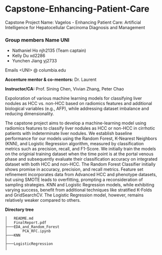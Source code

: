 # Capstone-Enhancing-Patient-Care
Capstone Project Name: Vagelos - Enhancing Patient Care: Artificial Intelligence for Hepatocellular Carcinoma Diagnosis and Management 

### Group members Name UNI 
- Nathaniel Ho njh2135 (Team captain)
- Kelly Du xd2286
- Yunchen Jiang yj2733

Emails  &lt;UNI&gt; @ columbia.edu

**Accenture mentor & co-mentors:** Dr. Laurent

**Instructor/CA:** Prof. Sining Chen, Vivian Zhang, Peter Chao

Expoloration of various machine learning models for classifying liver nodules as HCC vs. non-HCC based on radiomics features and additional biological variables (e.g., AFP), while addressing dataset imbalance and reducing dimensionality.

The capstone project aims to develop a machine-learning model using radiomics features to classify liver nodules as HCC or non-HCC in cirrhotic patients with indeterminate liver nodules. We establish baseline performance for our models using the Random Forest, K-Nearest Neighbors (KNN), and Logistic Regression algorithm, measured by classification metrics such as precision, recall, and F1-Score. We initially train the models on the originial training dataset when the time point is at the portal venous phase and subsequently evaluate their classification accuracy on integrated dataset with both HCC and non-HCC. The Random Forest Classifier initially shows promise in accuracy, precision, and recall metrics. Feature set refinement incorporates data from Advanced HCC and phenotype datasets, but using SMOTE leads to overfitting, prompting a reconsideration of sampling strategies. KNN and Logistic Regression models, while exhibiting varying success, benefit from additional techniques like stratified K-Folds and GridSearchCV. The Logistic Regression model, however, remains relatively weaker compared to others.


**Directory tree**
```
│   README.md
│   FinalReport.pdf
├───EDA_and_Random_Forest
│       PCA_RFC.ipynb
├───KNN
│      
├───LogisticRegression
│

